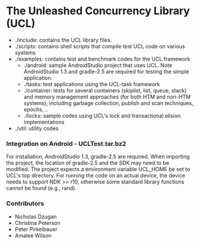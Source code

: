 # The Unleashed Concurrency Library (UCL)

* ./include:     contains the UCL library files.
* ./scripts:     contains shell scripts that compile test UCL code on various systems
* ./examples:    contains test and benchmark codes for the UCL framework
    * ./android:   sample AndroidStudio project that uses UCL. Note AndroidStudio 1.3 and gradle-2.5 are required for testing the simple application.
    * ./tasks:     test applications using the UCL-task framework
    * ./container: tests for several containers (skiplist, list, queue, stack) and memory management approaches (for both HTM and non-HTM systems), including garbage collection, publish and scan techniques, epochs, ..
    * ./locks:     sample codes using UCL's lock and transactional elision implementations
* ./util:        utility codes


### Integration on Android - UCLTest.tar.bz2

For installation, AndroidStudio 1.3, gradle-2.5 are required. 
When importing the project, the location of gradle-2.5 and the SDK may need to 
be modified. The project expects a environment variable UCL_HOME be set to 
UCL's top directory. For running the code on an actual device, the device 
needs to support NDK >= r10, otherwise some standard library functions cannot be 
found (e.g., rand).

### Contributors
* Nicholas Dzugan
* Christina Peterson
* Peter Pirkelbauer
* Amalee Wilson
